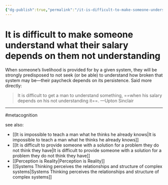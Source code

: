 ```yaml
---
{"dg-publish":true,"permalink":"/it-is-difficult-to-make-someone-understand-what-their-salary-depends-on-them-not-understanding/"}
---
```


# It is difficult to make someone understand what their salary depends on them not understanding

When someone’s livelihood is provided for by a given system, they will be strongly predisposed to not seek (or be able) to understand how broken that system may be—their paycheck depends on its persistence. Said more directly:

> It is difficult to get a man to understand something, 
> ==when his salary depends on his not understanding it==. —Upton Sinclair


---
#metacognition 

see also:
- [[It is impossible to teach a man what he thinks he already knows\|It is impossible to teach a man what he thinks he already knows]]
- [[It is difficult to provide someone with a solution for a problem they do not think they have\|It is difficult to provide someone with a solution for a problem they do not think they have]]
- [[Perception is Reality\|Perception is Reality]]
- [[Systems Thinking perceives the relationships and structure of complex systems\|Systems Thinking perceives the relationships and structure of complex systems]]